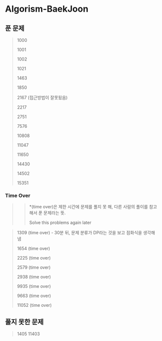 # Algorism-BaekJoon

## 푼 문제

> 1000
>
> 1001
>
> 1002
>
> 1021
>
> 1463
>
> 1850
>
> 2167 (접근방법이 잘못됬음)
>
> 2217
>
> 2751
>
> 7576
>
> 10808
>
> 11047
>
> 11650
>
> 14430
>
> 14502
>
> 15351

### Time Over
>> *(time over)은 제한 시간에 문제를 풀지 못 해, 다른 사람의 풀이를 참고해서 푼 문제라는 뜻.
>>
>> Solve this problems again later

> 1309 (time over) - 30분 뒤, 문제 분류가 DP라는 것을 보고 점화식을 생각해 냄
> 
> 1654 (time over)
>
> 2225 (time over)
>
> 2579 (time over)
>
> 2938 (time over)
>
> 9935 (time over)
>
> 9663 (time over)
>
> 11052 (time over)

## 풀지 못한 문제
> 1405
> 11403
